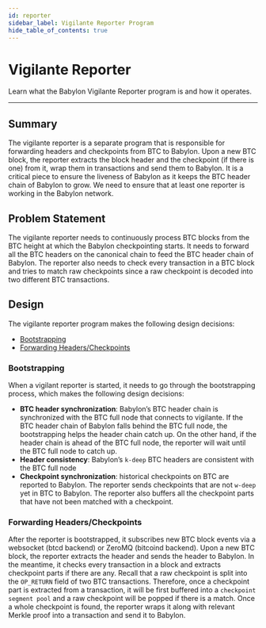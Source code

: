 ```yaml
---
id: reporter
sidebar_label: Vigilante Reporter Program
hide_table_of_contents: true
---
```


# Vigilante Reporter

Learn what the Babylon Vigilante Reporter program is and how it operates.

---

## Summary

The vigilante reporter is a separate program that is responsible for forwarding headers and checkpoints from BTC to Babylon.
Upon a new BTC block, the reporter extracts the block header and the checkpoint (if there is one) from it, wrap them in transactions and send them to Babylon.
It is a critical piece to ensure the liveness of Babylon as it keeps the BTC header chain of Babylon to grow.
We need to ensure that at least one reporter is working in the Babylon network.

## Problem Statement

The vigilante reporter needs to continuously process BTC blocks from the BTC height at which the Babylon checkpointing starts.
It needs to forward all the BTC headers on the canonical chain to feed the BTC header chain of Babylon.
The reporter also needs to check every transaction in a BTC block and tries to match raw checkpoints since a raw checkpoint is decoded into two different BTC transactions.

## Design

The vigilante reporter program makes the following design decisions:

- [Bootstrapping](#bootstrapping)
- [Forwarding Headers/Checkpoints](#forwarding-headerscheckpoints)

### Bootstrapping

When a vigilant reporter is started, it needs to go through the bootstrapping process, which makes the following design decisions:

- **BTC header synchronization**: Babylon’s BTC header chain is synchronized with the BTC full node that connects to vigilante.
If the BTC header chain of Babylon falls behind the BTC full node, the bootstrapping helps the header chain catch up.
On the other hand, if the header chain is ahead of the BTC full node, the reporter will wait until the BTC full node to catch up.
- **Header consistency**: Babylon’s `k-deep` BTC headers are consistent with the BTC full node
- **Checkpoint synchronization**: historical checkpoints on BTC are reported to Babylon.
The reporter sends checkpoints that are not `w-deep` yet in BTC to Babylon.
The reporter also buffers all the checkpoint parts that have not been matched with a checkpoint.

### Forwarding Headers/Checkpoints

After the reporter is bootstrapped, it subscribes new BTC block events via a websocket (btcd backend) or ZeroMQ (bitcoind backend).
Upon a new BTC block, the reporter extracts the header and sends the header to Babylon.
In the meantime, it checks every transaction in a block and extracts checkpoint parts if there are any.
Recall that a raw checkpoint is split into the `OP_RETURN` field of two BTC transactions.
Therefore, once a checkpoint part is extracted from a transaction, it will be first buffered into a `checkpoint segment pool` and a raw checkpoint will be popped if there is a match. 
Once a whole checkpoint is found, the reporter wraps it along with relevant Merkle proof into a transaction and send it to Babylon.
